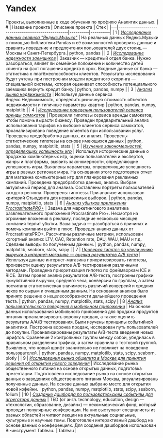 # Yandex

Проекты, выполненные в ходе обучения по профилю Аналитик данных.
| # | Название проекта | Описание проекта | Стек |
|---|----------------------------------------------------|----------|----------|
| 1 | [_Исследование данных сервиса "Яндекс.Музыка"_](https://github.com/DaLi30/Yandex-Practikum/tree/main/1%20-%20music) | На реальных данных Яндекс.Музыки c помощью библиотеки Pandas и её возможностей проверить данные и сравнить поведение и предпочтения пользователей двух столиц — Москвы и Санкт-Петербурга.| python, pandas  |
| 2 | [_Исследование надежности заемщиков_](https://github.com/DaLi30/Yandex-Practikum/tree/main/02%20-%20bank%20borrowers) | Заказчик — кредитный отдел банка. Нужно разобраться, влияет ли семейное положение и количество детей клиента на факт погашения кредита в срок. Входные данные от банка — статистика о платёжеспособности клиентов. Результаты исследования будут учтены при построении модели кредитного скоринга — специальной системы, которая оценивает способность потенциального заёмщика вернуть кредит банку.| python, pandas, numpy |
| 3 | [_Анализ рынка недвижимости_](https://github.com/DaLi30/Yandex-Practikum/tree/main/03%20-%20realty%20spb) | Используя данные сервиса Яндекс.Недвижимость, определить рыночную стоимость объектов недвижимости и типичные параметры квартир | python, pandas, numpy, matplotlib  |
| 4 | [_Исследование поведения пользователей сервиса аренды самокатов_](https://github.com/DaLi30/Yandex-Practikum/tree/main/04%20-%20scooters) | Проверили гипотезы сервиса аренды самокатов, чтобы помочь вырасти бизнесу. Проведен предварительный анализ использования тарифов на выборке клиентов сервиса самокатов, проанализировано поведение клиентов при использовании услуг. Проведена предобработка данных, их анализ. Проверены статистические гипотезы на основе имеющихся данных | python, pandas, numpy, matplotlib, stats  |
| 5 | [_Изучение закономерностей, определяющих успешность игр_](https://github.com/DaLi30/Yandex-Practikum/tree/main/05%20-%20games)   | Используя исторические данные о продажах компьютерных игр, оценки пользователей и экспертов, жанры и платформы, выявить закономерности, определяющие успешность игры. Выявлены параметры, определяющие успешность игры в разных регионах мира. На основании этого подготовлен отчет для магазина компьютерных игр для планирования рекламных кампаний. Проведена предобработка данных, анализ. Выбран актуальный период для анализа. Составлены портреты пользователей каждого региона. Проверены гипотезы. При анализе использован критерий Стьюдента для независимых выборок. | python, pandas, numpy, matplotlib, stats |
| 6 | [_Анализ убытков приложения ProcrastinatePRO+_](https://github.com/DaLi30/Yandex-Practikum/tree/main/07%20-%20business%20indicators)  | Задача для маркетингового аналитика развлекательного приложения Procrastinate Pro+. Несмотря на огромные вложения в рекламу, последние несколько месяцев компания терпит убытки. Ваша задача — разобраться в причинах и помочь компании выйти в плюс. Проведен анализ данных от ProcrastinatePRO+. Рассчитаны различные метрики, использован когортный анализ: LTV, CAC, Retention rate, DAU, WAU, MAU и т.д. Сделаны выводы по полученным данным.  | python,  pandas, numpy, matplotlib, seaborn, stats, scipy |
| 7 | [_Проверка гипотез по увеличению выручки в интернет-магазине — оценка результатов A/B теста_](https://github.com/DaLi30/Yandex-Practikum/tree/main/09%20-%20ab%20test)  | Используя данные интернет-магазина приоритезировать гипотезы, произвести оценку результатов A/B-тестирования различными методами. Проведена приоритизация гипотез по фреймворкам ICE и RICE. Затем провел анализ результатов A/B-теста, построены графики кумулятивной выручки, среднего чека, конверсии по группам, а затем посчитана статистическая значимость различий конверсий и средних чеков по сырым и очищенным данным. На основании анализа было принято решение о нецелесообразности дальнейшего проведения теста. | python, pandas, numpy, matplotlib, stats, scipy  |
| 8 |[_Анализ пользовательского поведения в мобильном приложении_](https://github.com/DaLi30/Yandex-Practikum/tree/main/10%20-%20mobile%20app)   | На основе данных использования мобильного приложения для продажи продуктов питания проанализировать воронку продаж, а также оценить результаты A/A/B-тестирования. Были изучены принципы событийной аналитики. Построена воронка продаж, исследован путь пользователей до покупки. Проанализированы результаты A/B-теста введения новых шрифтов. Сравнение 2 контрольных группы между собой, убедилась в правильном разделении трафика, а затем сравнила с тестовой группой. Выявлено, что новый шрифт значительно не повлияет на поведение пользователей.   | python, pandas, numpy, matplotlib, stats, scipy, seaborn, plotly  |
| 9 | [_Исследования рынка общепита в Москве для принятия решения об открытии нового заведения_](https://github.com/DaLi30/Yandex-Practikum/tree/main/11%20-%20catering)  | Исследование рынка общественного питания на основе открытых данных, подготовка презентации. Подготовлено исследование рынка на основе открытых данных о заведениях общественного питания Москвы, визуализированы полученные данные. На основе данных выбрано место для открытия новой кофейни. | python, pandas, numpy, matplotlib, stats, scipy, seaborn, folium   |
| 10 | [_Создание дашборда по пользовательским событиям для агрегатора данных_](https://github.com/DaLi30/Yandex-Practikum/tree/main/121%20-%20dashboard%20tableau)  | TED (от англ. technology, education, design — «технологии, образование, дизайн») — некоммерческий фонд, который проводит популярные конференции. На них выступают специалисты из разных областей и читают лекции на актуальные социальные, культурные и научные темы.  Подготовлен интерактивный дашборд на основе данных о конференциях. Для создания дашбордов использован BI-инструмент Tableau.  | Tableau |

